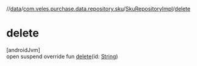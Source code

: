 //[data](../../../index.md)/[com.veles.purchase.data.repository.sku](../index.md)/[SkuRepositoryImpl](index.md)/[delete](delete.md)

# delete

[androidJvm]\
open suspend override fun [delete](delete.md)(id: [String](https://kotlinlang.org/api/latest/jvm/stdlib/kotlin/-string/index.html))
